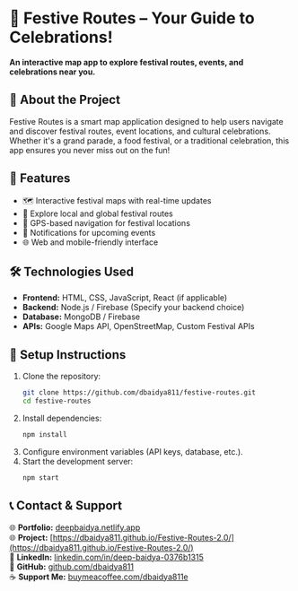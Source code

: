 # 🎉 Festive Routes – Your Guide to Celebrations!  
**An interactive map app to explore festival routes, events, and celebrations near you.**  

## 🚀 About the Project  
Festive Routes is a smart map application designed to help users navigate and discover festival routes, event locations, and cultural celebrations. Whether it's a grand parade, a food festival, or a traditional celebration, this app ensures you never miss out on the fun!  

## 🔧 Features  
- 🗺️ Interactive festival maps with real-time updates  
- 🎊 Explore local and global festival routes  
- 📍 GPS-based navigation for festival locations  
- 🔔 Notifications for upcoming events  
- 🌐 Web and mobile-friendly interface  

## 🛠️ Technologies Used  
- **Frontend:** HTML, CSS, JavaScript, React (if applicable)  
- **Backend:** Node.js / Firebase (Specify your backend choice)  
- **Database:** MongoDB / Firebase  
- **APIs:** Google Maps API, OpenStreetMap, Custom Festival APIs  

## 📌 Setup Instructions  
1. Clone the repository:  
   ```bash
   git clone https://github.com/dbaidya811/festive-routes.git
   cd festive-routes
   ```  
2. Install dependencies:  
   ```bash
   npm install  
   ```  
3. Configure environment variables (API keys, database, etc.).  
4. Start the development server:  
   ```bash
   npm start  
   ```  

## 📞 Contact & Support  
🌐 **Portfolio:** [deepbaidya.netlify.app](https://deepbaidya.netlify.app)  
🌐 **Project:** [https://dbaidya811.github.io/Festive-Routes-2.0/](https://dbaidya811.github.io/Festive-Routes-2.0/)  
💼 **LinkedIn:** [linkedin.com/in/deep-baidya-0376b1315](https://www.linkedin.com/in/deep-baidya-0376b1315)  
🐙 **GitHub:** [github.com/dbaidya811](https://github.com/dbaidya811)  
☕ **Support Me:** [buymeacoffee.com/dbaidya811e](https://www.buymeacoffee.com/dbaidya811e) 
